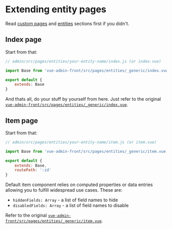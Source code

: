 # Extending entity pages

Read [custom pages](custom-pages.md) and [entities](/entities.md) sections first if you didn't.

## Index page

Start from that:

```javascript
// admin/src/pages/entities/your-entity-name/index.js (or index.vue)

import Base from 'vue-admin-front/src/pages/entities/_generic/index.vue'

export default {
    extends: Base
}
```

And thats all, do your stuff by yourself from here. Just refer to the original [`vue-admin-front/src/pages/entities/_generic/index.vue`](https://github.com/mrTimofey/vue-admin/blob/master/src/pages/entity/_generic/index.vue).

## Item page

Start from that:

```javascript
// admin/src/pages/entities/your-entity-name/item.js (or item.vue)

import Base from 'vue-admin-front/src/pages/entities/_generic/item.vue'

export default {
    extends: Base,
    routePath: ':id'
}
```

Default item component relies on computed properties or data entries allowing you to fulfill widespread use cases. These are:
* `hiddenFields: Array` - a list of field names to hide
* `disabledFields: Array` - a list of field names to disable

Refer to the original [`vue-admin-front/src/pages/entities/_generic/item.vue`](https://github.com/mrTimofey/vue-admin/blob/master/src/pages/entity/_generic/item.vue).